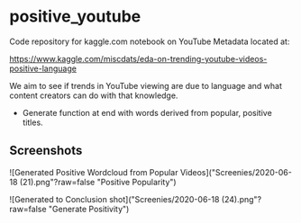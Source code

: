 # positive_youtube
Code repository for kaggle.com notebook on YouTube Metadata located at:

https://www.kaggle.com/miscdats/eda-on-trending-youtube-videos-positive-language

We aim to see if trends in YouTube viewing are due to language and what content creators can do with that knowledge.
- Generate function at end with words derived from popular, positive titles.

## Screenshots
![Generated Positive Wordcloud from Popular Videos]("Screenies/2020-06-18 (21).png"?raw=false "Positive Popularity")

![Generated to Conclusion shot]("Screenies/2020-06-18 (24).png"?raw=false "Generate Positivity")
